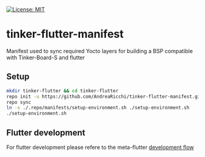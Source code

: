 [![License: MIT](https://img.shields.io/badge/License-MIT-yellow.svg)](https://opensource.org/licenses/MIT)

# tinker-flutter-manifest

Manifest used to sync required Yocto layers for building a BSP compatible with Tinker-Board-S and flutter

## Setup

```bash
mkdir tinker-flutter && cd tinker-flutter
repo init -u https://github.com/AndreaRicchi/tinker-flutter-manifest.git -b main
repo sync
ln -s ./.repo/manifests/setup-environment.sh ./setup-environment.sh
./setup-environment.sh
```

## Flutter development

For flutter development please refere to the meta-flutter [development flow](https://github.com/meta-flutter/meta-flutter#recommended-development-flow)